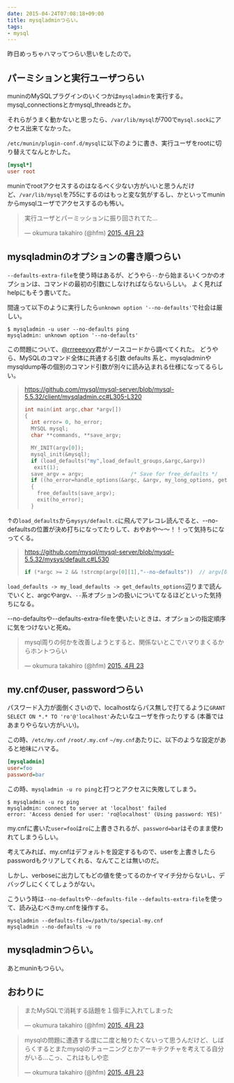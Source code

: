 ```yaml
---
date: 2015-04-24T07:08:18+09:00
title: mysqladminつらい。
tags:
- mysql
---
```

昨日めっちゃハマってつらい思いをしたので。

パーミションと実行ユーザつらい
---

muninのMySQLプラグインのいくつかは`mysqladmin`を実行する。
mysql_connectionsとかmysql_threadsとか。

それらがうまく動かないと思ったら、`/var/lib/mysql`が700で`mysql.sock`にアクセス出来てなかった。

`/etc/munin/plugin-conf.d/mysql`に以下のように書き、実行ユーザをrootに切り替えてなんとかした。

```ini
[mysql*]
user root
```

muninでrootアクセスするのはなるべく少ない方がいいと思うんだけど、`/var/lib/mysql`を755にするのはもっと変な気がするし、かといってmuninからmysqlユーザでアクセスするのも怖い。

<blockquote class="twitter-tweet" lang="ja"><p lang="ja" dir="ltr">実行ユーザとパーミッションに振り回されてた...</p>&mdash; okumura takahiro (@hfm) <a href="https://twitter.com/hfm/status/591160833343795200">2015, 4月 23</a></blockquote>
<script async src="//platform.twitter.com/widgets.js" charset="utf-8"></script>

mysqladminのオプションの書き順つらい
---

`--defaults-extra-file`を使う時はあるが、どうやら`--`から始まるいくつかのオプションは、コマンドの最初の引数にしなければならないらしい。
よく見ればhelpにもそう書いてた。

間違って以下のように実行したら`unknown option '--no-defaults'`で社会は厳しい。

```console
$ mysqladmin -u user --no-defaults ping
mysqladmin: unknown option '--no-defaults'
```

この問題について、[@rrreeeyyy](https://twitter.com/rrreeeyyy)君がソースコードから調べてくれた。
どうやら、MySQLのコマンド全体に共通する引数 defaults 系と、mysqladminやmysqldump等の個別のコマンド引数が別々に読み込まれる仕様になってるらしい。

> https://github.com/mysql/mysql-server/blob/mysql-5.5.32/client/mysqladmin.cc#L305-L320
>
> ```c++
> int main(int argc,char *argv[])
> {
>   int error= 0, ho_error;
>   MYSQL mysql;
>   char **commands, **save_argv;
>
>   MY_INIT(argv[0]);
>   mysql_init(&mysql);
>   if (load_defaults("my",load_default_groups,&argc,&argv))
>    exit(1);
>   save_argv = argv;				/* Save for free_defaults */
>   if ((ho_error=handle_options(&argc, &argv, my_long_options, get_one_option)))
>   {
>     free_defaults(save_argv);
>     exit(ho_error);
>   }
> ```

↑の`load_defaults`から`mysys/default.c`に飛んでアレコレ読んでると、--no-defaultsの位置が決め打ちになってたりして、おやおや〜〜！！って気持ちになってくる。

> https://github.com/mysql/mysql-server/blob/mysql-5.5.32/mysys/default.c#L530
>
> ```c++
> if (*argc >= 2 && !strcmp(argv[0][1],"--no-defaults"))  // argv[0][1] の扱いに厳しいコードだ
> ```

`load_defaults -> my_load_defaults -> get_defaults_options`辺りまで読んでいくと、argcやargv、`--`系オプションの扱いについてなるほどといった気持ちになる。

--no-defaultsや--defaults-extra-fileを使いたいときは、オプションの指定順序に気をつけないと死ぬ。

<blockquote class="twitter-tweet" lang="ja"><p lang="ja" dir="ltr">mysql周りの何かを改善しようとすると、関係ないとこでハマりまくるからホントつらい</p>&mdash; okumura takahiro (@hfm) <a href="https://twitter.com/hfm/status/591171262291922944">2015, 4月 23</a></blockquote>

my.cnfのuser, passwordつらい
---

パスワード入力が面倒くさいので、localhostならパス無しで打てるように`GRANT SELECT ON *.* TO 'ro'@'localhost'`みたいなユーザを作ったりする (本番ではあまりやらない方がいい)。

この時、`/etc/my.cnf` `/root/.my.cnf` `~/my.cnf`あたりに、以下のような設定があると地味にハマる。

```ini
[mysqladmin]
user=foo
password=bar
```

この時、`mysqladmin -u ro ping`と打つとアクセスに失敗してしまう。

```console
$ mysqladmin -u ro ping
mysqladmin: connect to server at 'localhost' failed
error: 'Access denied for user: 'ro@localhost' (Using password: YES)'
```

my.cnfに書いた`user=foo`は`ro`に上書きされるが、`password=bar`はそのまま使われてしまうらしい。

考えてみれば、my.cnfはデフォルトを設定するもので、userを上書きしたらpasswordもクリアしてくれる、なんてことは無いのだ。

しかし、verboseに出力してもどの値を使ってるのかイマイチ分からないし、デバッグしにくくてしょうがない。

こういう時は`--no-defaults`や`--defaults-file` `--defaults-extra-file`を使って、読み込むべきmy.cnfを操作する。

```
mysqladmin --defaults-file=/path/to/special-my.cnf
mysqladmin --no-defaults -u ro
```

mysqladminつらい。
---

あとmuninもつらい。

おわりに
---

<blockquote class="twitter-tweet" lang="ja"><p lang="ja" dir="ltr">またMySQLで消耗する話題を１個手に入れてしまった</p>&mdash; okumura takahiro (@hfm) <a href="https://twitter.com/hfm/status/591170622606086144">2015, 4月 23</a></blockquote>

<blockquote class="twitter-tweet" lang="ja"><p lang="ja" dir="ltr">mysqlの問題に遭遇する度に二度と触りたくないって思うんだけど、しばらくするとまたmysqlのチューニングとかアーキテクチャを考えてる自分がいる…こっ、これはもしや恋</p>&mdash; okumura takahiro (@hfm) <a href="https://twitter.com/hfm/status/591179396574117888">2015, 4月 23</a></blockquote>
